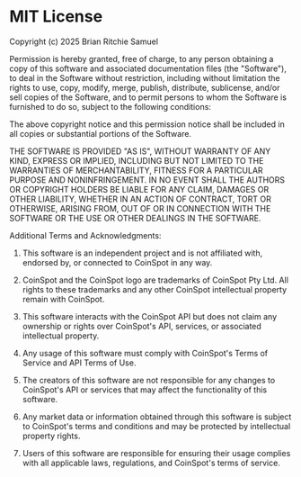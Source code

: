 # MIT License

Copyright (c) 2025 Brian Ritchie Samuel

Permission is hereby granted, free of charge, to any person obtaining a copy
of this software and associated documentation files (the "Software"), to deal
in the Software without restriction, including without limitation the rights
to use, copy, modify, merge, publish, distribute, sublicense, and/or sell
copies of the Software, and to permit persons to whom the Software is
furnished to do so, subject to the following conditions:

The above copyright notice and this permission notice shall be included in all
copies or substantial portions of the Software.

THE SOFTWARE IS PROVIDED "AS IS", WITHOUT WARRANTY OF ANY KIND, EXPRESS OR
IMPLIED, INCLUDING BUT NOT LIMITED TO THE WARRANTIES OF MERCHANTABILITY,
FITNESS FOR A PARTICULAR PURPOSE AND NONINFRINGEMENT. IN NO EVENT SHALL THE
AUTHORS OR COPYRIGHT HOLDERS BE LIABLE FOR ANY CLAIM, DAMAGES OR OTHER
LIABILITY, WHETHER IN AN ACTION OF CONTRACT, TORT OR OTHERWISE, ARISING FROM,
OUT OF OR IN CONNECTION WITH THE SOFTWARE OR THE USE OR OTHER DEALINGS IN THE
SOFTWARE.

Additional Terms and Acknowledgments:

1. This software is an independent project and is not affiliated with, endorsed by, 
   or connected to CoinSpot in any way.

2. CoinSpot and the CoinSpot logo are trademarks of CoinSpot Pty Ltd. All rights 
   to these trademarks and any other CoinSpot intellectual property remain with 
   CoinSpot.

3. This software interacts with the CoinSpot API but does not claim any ownership 
   or rights over CoinSpot's API, services, or associated intellectual property.

4. Any usage of this software must comply with CoinSpot's Terms of Service and API 
   Terms of Use.

5. The creators of this software are not responsible for any changes to CoinSpot's 
   API or services that may affect the functionality of this software.

6. Any market data or information obtained through this software is subject to 
   CoinSpot's terms and conditions and may be protected by intellectual property 
   rights.

7. Users of this software are responsible for ensuring their usage complies with 
   all applicable laws, regulations, and CoinSpot's terms of service.
